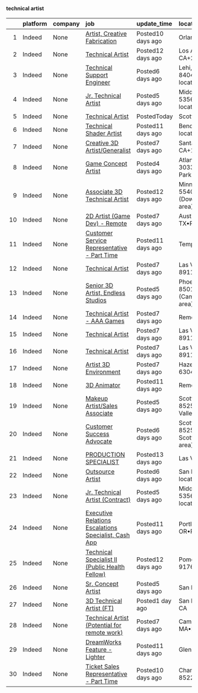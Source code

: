 

#### technical artist <a name="technicalartist" />
|    | platform   | company   | job                                                                                                                                                                                                                                                                                                                                                                                                                                                                                                                                                                                                                                                                                                                                                                                                                                                                                                                                                                                                                                                                                                                                                                                                                        | update_time       | location                                                 |
|---:|:-----------|:----------|:---------------------------------------------------------------------------------------------------------------------------------------------------------------------------------------------------------------------------------------------------------------------------------------------------------------------------------------------------------------------------------------------------------------------------------------------------------------------------------------------------------------------------------------------------------------------------------------------------------------------------------------------------------------------------------------------------------------------------------------------------------------------------------------------------------------------------------------------------------------------------------------------------------------------------------------------------------------------------------------------------------------------------------------------------------------------------------------------------------------------------------------------------------------------------------------------------------------------------|:------------------|:---------------------------------------------------------|
|  1 | Indeed     | None      | [Artist, Creative Fabrication](https://www.indeed.com/pagead/clk?mo=r&ad=-6NYlbfkN0A8dBNt2Xi2s2VyZMdbOlonzlm4bxv48OGaZczYzhjJpiI6hl9onzam_9bPu8THeLEPQPPW03o_TELXrlKrw43FFcUAFWEUVIpWBqltQyTPIqKZQn5ISL1Tw3TdTRuL40KpGeiaBfdspyzEoaw82__hsNgk1Q84mNLGejIpLRHTc4vhGhSzv04d6QmJMNSrMMilXmkMnCnjIpUIdW_UpzvJBb_pKuSoXXX_n8d93nj74EbRFCStBbexiCTsaOPrMpfqCRwzY5yvm11VtBol2qmfaOySRuNymm5HGpb5xTwgcOGFcn2JoEmnIP0NVe79TLhHMMtzEukoCglSFvJZ3gQ6vCaABA5XVSlIwOLP2uL26VAkzTcNpmt3scjFKrvXZwQOU1Z21BXvJNQW_3y19wZEUu1MDv-PmBSPSxTft2GYm1cm4GdfgLl-JygYSw1MivUfOpM1GJ4bvda9UPG2cQHx5KmE06HNlYTMj5s08zL6EsIZ4zAJRTH9L01R_-u1h0ZXnOA70tcm3pWtNs6f40NijcyKMFJ2Olf8QNPSytMj1moHux_QZ2Nmqj0AGY80EKU4Nri8N7ap35rWTCeCnmNKM05gdynOQH4ir3vLrIUqzqANf1NL_8TxBUA2y7mHbuVs8KUDe-lwLXooOI81qCW6tHowVVHxXPORdV2LvNq4Jt3tsRXGAlJRoAZtf8-8JUbZeYRikepDT0lRHfLYl4c2Yx1Qh16L9d2N2Yrae8z7qTVqtvgp8HIbNMM9hYhKRp7uYZeDvoV0p8UeMMlSKC78MFOocbpqt9rdZG7L-skELW7h7RgWFXZkvPwpF_iNrWvTPTEHzktud5Eaaodyah41KqYM6zLomycljEhOuJE9VYbg8mzrw-IPdKAdf5DGOGCZ6CuJmrKHBBhAw2EFkWwlKyKhmp5Ye4rkH8u9O9DeE2gxcmSuYaYDlxXZEbRbdthqOVNGuMJQHy3_99x-IXaJULtYj9Uhz9pDfVKZsXOMt-Db3OC-4jZTijMKcyLikat9q77zY32DZQ1duxarT2InDWegRszc6BFV9NdJ2bcKFXgqnkX6Bbkh&p=0&fvj=0&vjs=3) | Posted10 days ago | Orlando, FL                                              |
|  2 | Indeed     | None      | [Technical Artist](https://www.indeed.com/pagead/clk?mo=r&ad=-6NYlbfkN0BDp_epf89aHDQhKpPegNJQ_ldQpEFZQsM9OcONMGxWx6pU56EKHF58QjVdAUvn2gUEbC7AKbCW4TF6CeW6xTxisXDsYDeZQ-2OoNFdzvICXZHQXSm0n5h1vavuR-eFZrLgJYccq0GayZgRJr3yT9ij_BeP2Qw6phohZsmFHZa-3zjt1lqKYRzOl78EjfCgl1LjIrr6cAkILvfOuhPrXp1wQ5J45lw1vfikpMJILT4LbpeWGGJcx4SHK4r0R7AuaSweuWvoXDIxN3gXeINZ-c7zFFlpFkSqaGo2ZtYCPCbIq4ylSuaNK8e7ZmpLL57S7NqQyJmEZMMI5tXxGbaWs9zF8EOQOzMusZLAUImdUZK25Y4h-H5stxdeIoMw9cdXcwrHRxmM-nemKrQm_SfABNiLM1uwUqbLLjZN01sk2l-5ZaO95MPUqPWOX38MiX7gH3jD7lRCc2UJ0bnJTRX3cX7MXDlWvCcdgcDiAO7i_f82mXS-vDuiBzMZP9h7tKwLKYT8FzaMrwuZmASgJbE169EERjO5Uw_O45Pp5iiCeWKLZqOfZ3le2hmN2CxIj_waF_SydYDqV-y1SlfSXFHmEdRxwQjOUUgH9HG--pltiIfGFlUzCeN5IJGk&p=1&fvj=0&vjs=3)                                                                                                                                                                                                                                                                                                                                                                                                                                                                             | Posted12 days ago | Los Angeles, CA+2 locations                              |
|  3 | Indeed     | None      | [Technical Support Engineer](https://www.indeed.com/rc/clk?jk=d371cb8670604cab&fccid=f89deb5a97c7738a&vjs=3)                                                                                                                                                                                                                                                                                                                                                                                                                                                                                                                                                                                                                                                                                                                                                                                                                                                                                                                                                                                                                                                                                                               | Posted6 days ago  | Lehi, UT 84043+2 locations•Remote                        |
|  4 | Indeed     | None      | [Jr. Technical Artist](https://www.indeed.com/rc/clk?jk=8ff5f90fd0bfcf5f&fccid=71147e0539a0a1b7&vjs=3)                                                                                                                                                                                                                                                                                                                                                                                                                                                                                                                                                                                                                                                                                                                                                                                                                                                                                                                                                                                                                                                                                                                     | Posted5 days ago  | Middleton, WI 53562+1 location                           |
|  5 | Indeed     | None      | [Technical Artist](https://www.indeed.com/rc/clk?jk=fd7c8aa9a204b3ed&fccid=068dfdb79bef8e12&vjs=3)                                                                                                                                                                                                                                                                                                                                                                                                                                                                                                                                                                                                                                                                                                                                                                                                                                                                                                                                                                                                                                                                                                                         | PostedToday       | Scottsdale, AZ                                           |
|  6 | Indeed     | None      | [Technical Shader Artist](https://www.indeed.com/rc/clk?jk=176dc293badcd913&fccid=ad3f1759d3ff042b&vjs=3)                                                                                                                                                                                                                                                                                                                                                                                                                                                                                                                                                                                                                                                                                                                                                                                                                                                                                                                                                                                                                                                                                                                  | Posted11 days ago | Bend, OR+19 locations•Remote                             |
|  7 | Indeed     | None      | [Creative 3D Artist/Generalist](https://www.indeed.com/rc/clk?jk=c7e0817fd6b2cbfa&fccid=c267f29f0f85e8b8&vjs=3)                                                                                                                                                                                                                                                                                                                                                                                                                                                                                                                                                                                                                                                                                                                                                                                                                                                                                                                                                                                                                                                                                                            | Posted7 days ago  | Santa Clara, CA+1 location                               |
|  8 | Indeed     | None      | [Game Concept Artist](https://www.indeed.com/pagead/clk?mo=r&ad=-6NYlbfkN0CpFJQzrgRR8WqXWK1qKKEqALWJw739KlKqr2H-MSI4eh4ZOxqVaUrhNSyjVEAq5t6EaV6K9dN1DUUeSslQLzJf-sJn1bFm-kyvcx2v_sg6Oy6ayM9bqjZzlE-Ls0_ezRNTh5DL3TGbaM5mOSWTliB-LSi3xL4tPtPWuv6rHALvs_XKyygVSthsIvndc3d5pWboaLGysNz8rLt-rgBmFjkVgP52jPGW2stqfw6msg0CEM5phvnSTkREUsulAsveygaQS-4Ez7JBbXJP5MVk1LkMDV5OwtcsN7jyFxukpZk7H82CNZAK1TterE-lp0Qy32D_oOpJOKlqng929qSVC4-M-EVbNzKKeBsB0OFPFwbV8a5TukRsXnf-9TpB128EPlPey7kVzrBODYA52YgGdrF-sexGbwXXBt6P9w9ijjAoWCtR40k74tWe0dTSzpsTV1yB9iVECdecLwtDU6fmemnMGr6QFe9j-o0Ab7Z_skT1UmooBiq9XMT3ri6TVRgqf5Z_RBqN2pbF4MAHk3wh1KVGdloaLlyge1PEU_rUw43MLl7AJPGQOHQJOUsmulHEjExQJmmJLSsG9KkXIiJYfU1UvbRxc9wgUUvgfBImDp6q2myJW_NWi19ZwrRSLER-cjC9TmeJZGlShRh8LOW9ksIicOZxMm4LZTEVkKLDNujSz88oNfPzczWyV-7OrAUX2YclAloqAMQ6pC8Gy5rZe4EvVhoUnjaSQVMYrK3u37F3DZt6tw7QGExsYlC724ELX7-Q97yUgaoEvrRw89kalzwSzdiYUj38gwFumzdet4-z1oxqvQpkR-yL2-6ZhDh3ZHz0Lyfbz_hJNHyOcvW8WzGBUGY-WgC35T9M4XskUcuEf2LAotzZ_zWPxHxOtbZeziQ-F75BabXfG5jl0Zb3ge5j1IdM1_ulQg4tUeQnSavP2_SbRXhMvmi9pjkSlQtS2bdCtEnp_RrpRwDiUCsck_3GpIZLej5s6tk=&p=7&fvj=0&vjs=3)                                                                                              | Posted4 days ago  | Atlanta, GA 30334 (Adair Park area)                      |
|  9 | Indeed     | None      | [Associate 3D Technical Artist](https://www.indeed.com/rc/clk?jk=1f27473899d7f76b&fccid=15f43d82dc901ff2&vjs=3)                                                                                                                                                                                                                                                                                                                                                                                                                                                                                                                                                                                                                                                                                                                                                                                                                                                                                                                                                                                                                                                                                                            | Posted12 days ago | Minneapolis, MN 55403 (Downtown West area)+1 location    |
| 10 | Indeed     | None      | [2D Artist (Game Dev) - Remote](https://www.indeed.com/rc/clk?jk=813eae8e326c28a5&fccid=4cf53d6a7eb5ef1b&vjs=3)                                                                                                                                                                                                                                                                                                                                                                                                                                                                                                                                                                                                                                                                                                                                                                                                                                                                                                                                                                                                                                                                                                            | Posted7 days ago  | Austin, TX•Remote                                        |
| 11 | Indeed     | None      | [Customer Service Representative - Part Time](https://www.indeed.com/rc/clk?jk=01110adc52321576&fccid=ffd8b720f648a264&vjs=3)                                                                                                                                                                                                                                                                                                                                                                                                                                                                                                                                                                                                                                                                                                                                                                                                                                                                                                                                                                                                                                                                                              | Posted11 days ago | Tempe, AZ                                                |
| 12 | Indeed     | None      | [Technical Artist](https://www.indeed.com/rc/clk?jk=a73ae172e03633ba&fccid=19fcd6b7063fbed4&vjs=3)                                                                                                                                                                                                                                                                                                                                                                                                                                                                                                                                                                                                                                                                                                                                                                                                                                                                                                                                                                                                                                                                                                                         | Posted7 days ago  | Las Vegas, NV 89119                                      |
| 13 | Indeed     | None      | [Senior 3D Artist, Endless Studios](https://www.indeed.com/company/E--Line-Media/jobs/Senior-Artist-1fe74e4943cfb9c7?fccid=86369f5fa22779d3&vjs=3)                                                                                                                                                                                                                                                                                                                                                                                                                                                                                                                                                                                                                                                                                                                                                                                                                                                                                                                                                                                                                                                                         | Posted5 days ago  | Phoenix, AZ 85018 (Camelback East area)•Remote           |
| 14 | Indeed     | None      | [Technical Artist - AAA Games](https://www.indeed.com/rc/clk?jk=1db4015e929fd27d&fccid=8dc1796a4ef89ad2&vjs=3)                                                                                                                                                                                                                                                                                                                                                                                                                                                                                                                                                                                                                                                                                                                                                                                                                                                                                                                                                                                                                                                                                                             | Posted7 days ago  | Remote                                                   |
| 15 | Indeed     | None      | [Technical Artist](https://www.indeed.com/rc/clk?jk=0a10b5470604f26a&fccid=23882099b3a9eb21&vjs=3)                                                                                                                                                                                                                                                                                                                                                                                                                                                                                                                                                                                                                                                                                                                                                                                                                                                                                                                                                                                                                                                                                                                         | Posted7 days ago  | Las Vegas, NV 89119                                      |
| 16 | Indeed     | None      | [Technical Artist](https://www.indeed.com/rc/clk?jk=0a10b5470604f26a&fccid=23882099b3a9eb21&vjs=3)                                                                                                                                                                                                                                                                                                                                                                                                                                                                                                                                                                                                                                                                                                                                                                                                                                                                                                                                                                                                                                                                                                                         | Posted7 days ago  | Las Vegas, NV 89119                                      |
| 17 | Indeed     | None      | [Artist 3D Environment](https://www.indeed.com/rc/clk?jk=87d789a900c17c52&fccid=2fff55fe7953fcc8&vjs=3)                                                                                                                                                                                                                                                                                                                                                                                                                                                                                                                                                                                                                                                                                                                                                                                                                                                                                                                                                                                                                                                                                                                    | Posted7 days ago  | Hazelwood, MO 63042                                      |
| 18 | Indeed     | None      | [3D Animator](https://www.indeed.com/company/Gradient-Effects/jobs/Animator-23bbeffb0a096697?fccid=1f3d14fd9206cea6&vjs=3)                                                                                                                                                                                                                                                                                                                                                                                                                                                                                                                                                                                                                                                                                                                                                                                                                                                                                                                                                                                                                                                                                                 | Posted11 days ago | Remote                                                   |
| 19 | Indeed     | None      | [Makeup Artist/Sales Associate](https://www.indeed.com/rc/clk?cmp=100%25-Pure&ti=Makeup+Artist+Sales+Associate&jk=4c7288dbbb59a7a0&fccid=b19c462cdacd13ea&vjs=3)                                                                                                                                                                                                                                                                                                                                                                                                                                                                                                                                                                                                                                                                                                                                                                                                                                                                                                                                                                                                                                                           | Posted5 days ago  | Scottsdale, AZ 85254 (Paradise Valley area)              |
| 20 | Indeed     | None      | [Customer Success Advocate](https://www.indeed.com/rc/clk?jk=a61153b6121edb77&fccid=08bfce1064449178&vjs=3)                                                                                                                                                                                                                                                                                                                                                                                                                                                                                                                                                                                                                                                                                                                                                                                                                                                                                                                                                                                                                                                                                                                | Posted6 days ago  | Scottsdale, AZ 85257 (South Scottsdale area)+4 locations |
| 21 | Indeed     | None      | [PRODUCTION SPECIALIST](https://www.indeed.com/rc/clk?jk=39eca5524a7e33fa&fccid=faa7a74bcf808a3f&vjs=3)                                                                                                                                                                                                                                                                                                                                                                                                                                                                                                                                                                                                                                                                                                                                                                                                                                                                                                                                                                                                                                                                                                                    | Posted13 days ago | Las Vegas, NV                                            |
| 22 | Indeed     | None      | [Outsource Artist](https://www.indeed.com/rc/clk?jk=fe3a5108f3dafbe7&fccid=fe2d21eef233e94a&vjs=3)                                                                                                                                                                                                                                                                                                                                                                                                                                                                                                                                                                                                                                                                                                                                                                                                                                                                                                                                                                                                                                                                                                                         | Posted6 days ago  | San Diego, CA+2 locations                                |
| 23 | Indeed     | None      | [Jr. Technical Artist (Contract)](https://www.indeed.com/rc/clk?jk=405abe4997d59a7e&fccid=fe5f288b53b71b01&vjs=3)                                                                                                                                                                                                                                                                                                                                                                                                                                                                                                                                                                                                                                                                                                                                                                                                                                                                                                                                                                                                                                                                                                          | Posted5 days ago  | Middleton, WI 53562+2 locations                          |
| 24 | Indeed     | None      | [Executive Relations Escalations Specialist, Cash App](https://www.indeed.com/rc/clk?jk=41f37fb156f003a9&fccid=08bfce1064449178&vjs=3)                                                                                                                                                                                                                                                                                                                                                                                                                                                                                                                                                                                                                                                                                                                                                                                                                                                                                                                                                                                                                                                                                     | Posted11 days ago | Portland, OR•Remote                                      |
| 25 | Indeed     | None      | [Technical Specialist II (Public Health Fellow)](https://www.indeed.com/rc/clk?jk=d900ef38fb164b60&fccid=53cf071cc6a34884&vjs=3)                                                                                                                                                                                                                                                                                                                                                                                                                                                                                                                                                                                                                                                                                                                                                                                                                                                                                                                                                                                                                                                                                           | Posted12 days ago | Pomona, CA 91766                                         |
| 26 | Indeed     | None      | [Sr. Concept Artist](https://www.indeed.com/rc/clk?jk=7e1f25aaa6ebb0c4&fccid=fe2d21eef233e94a&vjs=3)                                                                                                                                                                                                                                                                                                                                                                                                                                                                                                                                                                                                                                                                                                                                                                                                                                                                                                                                                                                                                                                                                                                       | Posted5 days ago  | San Diego, CA                                            |
| 27 | Indeed     | None      | [3D Technical Artist (FT)](https://www.indeed.com/rc/clk?jk=5ad3573a59ce676f&fccid=c7b170bae7413242&vjs=3)                                                                                                                                                                                                                                                                                                                                                                                                                                                                                                                                                                                                                                                                                                                                                                                                                                                                                                                                                                                                                                                                                                                 | Posted1 day ago   | San Francisco, CA                                        |
| 28 | Indeed     | None      | [Technical Artist (Potential for remote work)](https://www.indeed.com/company/Demiurge-Studios/jobs/Technical-Artist-8ffd88d88f686891?fccid=0aeb32e5cd727485&vjs=3)                                                                                                                                                                                                                                                                                                                                                                                                                                                                                                                                                                                                                                                                                                                                                                                                                                                                                                                                                                                                                                                        | Posted7 days ago  | Cambridge, MA•Remote                                     |
| 29 | Indeed     | None      | [DreamWorks Feature - Lighter](https://www.indeed.com/rc/clk?jk=dffe7a92088acd9c&fccid=35d653c09c2712b6&vjs=3)                                                                                                                                                                                                                                                                                                                                                                                                                                                                                                                                                                                                                                                                                                                                                                                                                                                                                                                                                                                                                                                                                                             | Posted11 days ago | Glendale, CA                                             |
| 30 | Indeed     | None      | [Ticket Sales Representative - Part Time](https://www.indeed.com/rc/clk?jk=84f369fd4fe51a44&fccid=d72a5647adf12320&vjs=3)                                                                                                                                                                                                                                                                                                                                                                                                                                                                                                                                                                                                                                                                                                                                                                                                                                                                                                                                                                                                                                                                                                  | Posted10 days ago | Chandler, AZ 85224                                       |